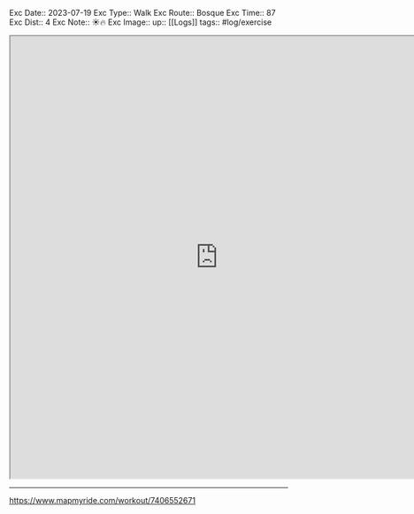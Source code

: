 Exc Date::  2023-07-19
Exc Type:: Walk
Exc Route:: Bosque 
Exc Time:: 87
Exc Dist:: 4
Exc Note:: ☀️🔥
Exc Image:: 
up:: [[Logs]]
tags:: #log/exercise 

<iframe height=800 width=750 src="https://www.mapmyride.com/workout/7406552671"></iframe>

---



https://www.mapmyride.com/workout/7406552671